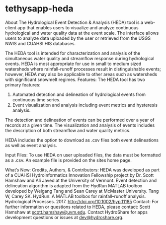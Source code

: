 # tethysapp-heda


About
The Hydrological Event Detection & Analysis (HEDA) tool is a web-client app that enables users to visualize and analyze continuous hydrological and water quality data at the event scale. The interface allows users to analyze data uploaded by the user or retrieved from the USGS NWIS and CUAHSI HIS databases. 

The HEDA tool is intended for characterization and analysis of the simultaneous water quality and streamflow response during hydrological events. HEDA is most appropriate for use in small to medium sized watersheds where rainfall-runoff processes result in distinguishable events; however, HEDA may also be applicable to other areas such as watersheds with significant snowmelt regimes.
Features:
The HEDA tool has two primary features: 
1. Automated detection and delineation of hydrological events from continuous time series.
2. Event visualization and analysis including event metrics and hysteresis analysis. 

The detection and delineation of events can be performed over a year of records at a given time. The visualization and analysis of events includes the description of both streamflow and water quality metrics. 

HEDA includes the option to download as .csv files both event delineations as well as event analysis. 

Input Files:
To use HEDA on user uploaded files, the data must be formatted as a .csv. An example file is provided on the sites home page.

What’s New:
Credits, Authors, & Contributors: HEDA was developed as part of a CUAHSI Hydroinformatics Innovation Fellowship project by Dr. Scott Hamshaw and Ali Javed at the University of Vermont. 
Event detection and delineation algorithm is adapted from the HydRun MATLAB toolbox developed by Weigang Tang and Sean Carey at McMaster University. 
Tang W, Carey SK. HydRun: A MATLAB toolbox for rainfall–runoff analysis. Hydrological Processes. 2017. http://doi.org/10.1002/hyp.11185 
Contact: 
For further information or questions related to HEDA, please contact: 
Scott Hamshaw at scott.hamshaw@uvm.edu. Contact HydroShare for apps development questions or issues at dev@hydroshare.org.






